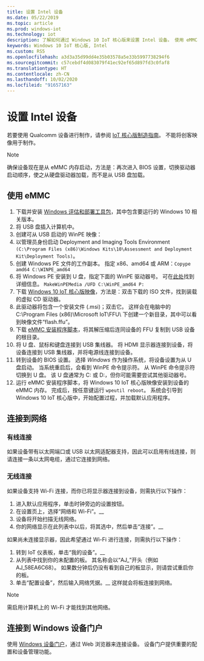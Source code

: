 ```yaml
---
title: 设置 Intel 设备
ms.date: 05/22/2019
ms.topic: article
ms.prod: windows-iot
ms.technology: iot
description: 了解如何通过 Windows 10 IoT 核心版来设置 Intel 设备。 使用 eMMC、连接到网络，并连接到 Windows 设备门户。
keywords: Windows 10 IoT 核心版, Intel
ms.custom: RS5
ms.openlocfilehash: a3d3a35d99dd4e35b03578a5e33b5997738294f6
ms.sourcegitcommit: c57cebdf4d083079f41ec92ef65d897fd3c0faf8
ms.translationtype: HT
ms.contentlocale: zh-CN
ms.lasthandoff: 10/02/2020
ms.locfileid: "91657163"
---
```

# <a name="setting-up-an-intel-device"></a>设置 Intel 设备

若要使用 Qualcomm 设备进行制作，请参阅 [IoT 核心版制造指南](https://docs.microsoft.com/windows-hardware/manufacture/iot/iot-core-manufacturing-guide)。 不能将创客映像用于制作。

> [!NOTE]
> 确保设备现在是从 eMMC 内存启动，方法是：再次进入 BIOS 设置，切换驱动器启动顺序，使之从硬盘驱动器加载，而不是从 USB 盘加载。

## <a name="using-emmc"></a>使用 eMMC

1. 下载并安装 [Windows 评估和部署工具包](https://docs.microsoft.com/windows-hardware/get-started/adk-install)，其中包含要运行的 Windows 10 相关版本。
2. 将 USB 盘插入计算机中。
3. 创建可从 USB 启动的 WinPE 映像：
4. 以管理员身份启动 Deployment and Imaging Tools Environment `(C:\Program Files (x86)\Windows Kits\10\Assessment and Deployment Kit\Deployment Tools)`。
5. 创建 Windows PE 文件的工作副本。 指定 x86、amd64 或 ARM：`Copype amd64 C:\WINPE_amd64`
6. 将 Windows PE 安装到 U 盘，指定下面的 WinPE 驱动器号。 可在[此处](https://docs.microsoft.com/windows-hardware/manufacture/desktop/winpe-create-usb-bootable-drive)找到详细信息。 `MakeWinPEMedia /UFD C:\WinPE_amd64 P:`
7. 下载 [Windows 10 IoT 核心版映像](https://downloads.up-community.org/?post_type=wpdmpro&p=204&preview=true)，方法是：双击下载的 ISO 文件，找到装载的虚拟 CD 驱动器。
8. 此驱动器将包含一个安装文件 (.msi)；双击它。 这样会在电脑中的 C:\Program Files (x86)\Microsoft IoT\FFU\ 下创建一个新目录，其中可以看到映像文件“flash.ffu”。
9. 下载 [eMMC 安装程序脚本](https://github.com/ms-iot/content/blob/develop/Resources/eMMCInstaller.zip)，将其解压缩后连同设备的 FFU 复制到 USB 设备的根目录。
10. 将 U 盘、鼠标和键盘连接到 USB 集线器。 将 HDMI 显示器连接到设备，将设备连接到 USB 集线器，并将电源线连接到设备。
11. 转到设备的 BIOS 设置。 选择 *Windows* 作为操作系统，将设备设置为从 U 盘启动。 当系统重启后，会看到 WinPE 命令提示符。 从 WinPE 命令提示符切换到 U 盘。 该 U 盘通常为 C: 或 D:，但你可能需要尝试其他驱动器号。
12. 运行 eMMC 安装程序脚本，将 Windows 10 IoT 核心版映像安装到设备的 eMMC 内存。 完成后，按任意键运行 `wpeutil reboot`。 系统会引导到 Windows 10 IoT 核心版中，开始配置过程，并加载默认应用程序。

## <a name="connect-to-a-network"></a>连接到网络

### <a name="wired-connection"></a>有线连接
如果设备带有以太网端口或 USB 以太网适配器支持，因此可以启用有线连接，则请连接一条以太网电缆，通过它连接到网络。

### <a name="wireless-connection"></a>无线连接
如果设备支持 Wi-Fi 连接，而你已将显示器连接到设备，则需执行以下操作：

1. 进入默认应用程序，单击时钟旁边的设置按钮。
2. 在设置页上，选择“网络和 Wi-Fi”。__
3. 设备将开始扫描无线网络。
4. 你的网络显示在此列表中以后，将其选中，然后单击“连接”。__

如果尚未连接显示器，因此希望通过 Wi-Fi 进行连接，则需执行以下操作：

1. 转到 IoT 仪表板，单击“我的设备”。__
2. 从列表中找到你的未配置的板。 其名称会以“AJ_”开头（例如 AJ_58EA6C68）。 如果数分钟后仍没有看到自己的板显示，则请尝试重启你的板。
3. 单击“配置设备”，然后输入网络凭据。__ 这样就会将板连接到网络。

> [!NOTE]
> 需启用计算机上的 Wi-Fi 才能找到其他网络。

## <a name="connect-to-windows-device-portal"></a>连接到 Windows 设备门户

使用 [Windows 设备门户](../manage-your-device/DevicePortal.md)，通过 Web 浏览器来连接设备。 设备门户提供重要的配置和设备管理功能。 


